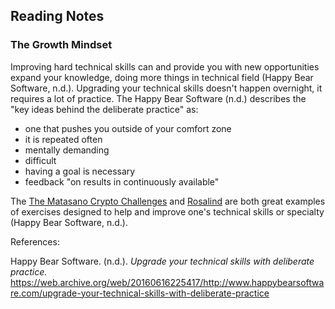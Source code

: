 ## Reading Notes

### The Growth Mindset

Improving hard technical skills can and provide you with new opportunities expand your knowledge, doing more things in technical field (Happy Bear Software, n.d.). Upgrading your technical skills doesn't happen overnight, it requires a lot of practice. The Happy Bear Software (n.d.) describes the "key ideas behind the deliberate practice" as:

- one that pushes you outside of your comfort zone
- it is repeated often
- mentally demanding
- difficult
- having a goal is necessary
- feedback "on results in continuously available"

The [The Matasano Crypto Challenges](https://web.archive.org/web/20160620111206/http://cryptopals.com/) and [Rosalind](https://web.archive.org/web/20160607102654/http://rosalind.info/about/) are both great examples of exercises designed to help and improve one's technical skills or specialty (Happy Bear Software, n.d.).


References:

Happy Bear Software. (n.d.). *Upgrade your technical skills with deliberate practice.* https://web.archive.org/web/20160616225417/http://www.happybearsoftware.com/upgrade-your-technical-skills-with-deliberate-practice

